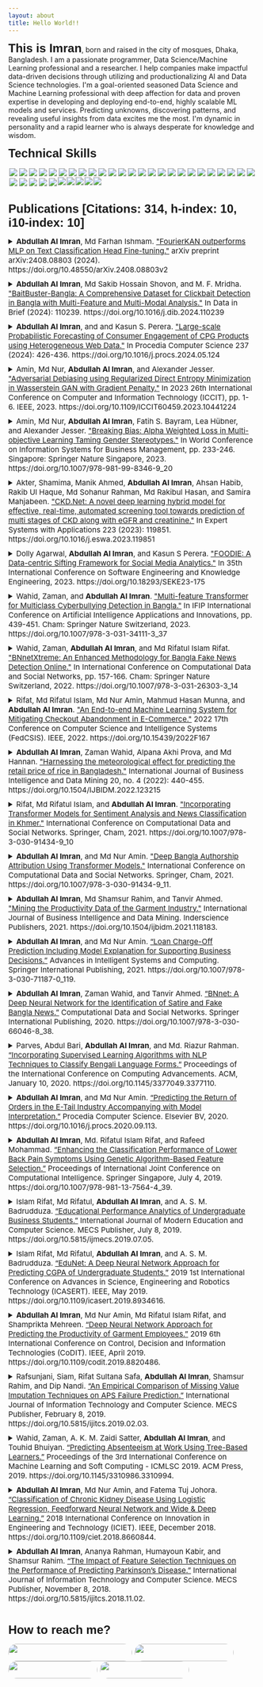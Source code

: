 ```yaml
---
layout: about
title: Hello World!! 
---
```


<span style="font-family:sans-serif;font-size: 1.5rem;font-weight: bolder;">This is Imran</span>, born and raised in the city of mosques, Dhaka, Bangladesh. I am a passionate programmer, Data Science/Machine Learning professional and a researcher. I help companies make impactful data-driven decisions through utilizing and productionalizing AI and Data Science technologies. I'm a goal-oriented seasoned Data Science and Machine Learning professional with deep affection for data and proven expertise in developing and deploying end-to-end, highly scalable ML models and services. Predicting unknowns, discovering patterns, and revealing useful insights from data excites me the most. I'm dynamic in personality and a rapid learner who is always desperate for knowledge and wisdom.

<span style="font-family:sans-serif;font-size: 1.5rem;font-weight: bolder;">Technical Skills</span>
<div class='skills' style="float:left;margin:0 0 30px 0;">
    <a target="_blank" href=""> <img align="left" style="margin: 2px;" src="https://img.shields.io/badge/Python-%2314354C.svg?style=for-the-badge&logo=python&logoColor=white"/> </a>
    <a target="_blank" href=""> <img align="left" style="margin: 2px;" src="https://img.shields.io/badge/r-%23276DC3.svg?style=for-the-badge&logo=r&logoColor=white"/> </a>
    <a target="_blank" href=""> <img align="left" style="margin: 2px;" src="https://img.shields.io/badge/OpenAI-412991?logo=openai&logoColor=fff&style=for-the-badge"/> </a>
    <a target="_blank" href=""> <img align="left" style="margin: 2px;" src="https://img.shields.io/badge/ChatBot-06F?logo=chatbot&logoColor=fff&style=for-the-badge"> </a>
    <a target="_blank" href=""> <img align="left" style="margin: 2px;" src="https://img.shields.io/badge/AWS-%23FF9900.svg?style=for-the-badge&logo=amazon-aws&logoColor=white"/> </a>
    <a target="_blank" href=""> <img align="left" style="margin: 2px;" src="https://img.shields.io/badge/GoogleCloud-%234285F4.svg?style=for-the-badge&logo=google-cloud&logoColor=white"/> </a>
    <a target="_blank" href=""> <img align="left" style="margin: 2px;" src="https://img.shields.io/badge/docker-%230db7ed.svg?style=for-the-badge&logo=docker&logoColor=white"/> </a>
    <a target="_blank" href=""> <img align="left" style="margin: 2px;" src="https://img.shields.io/badge/kubernetes-%23326ce5.svg?style=for-the-badge&logo=kubernetes&logoColor=white"/> </a>
    <a target="_blank" href=""> <img align="left" style="margin: 2px;" src="https://img.shields.io/badge/-ElasticSearch-005571?style=for-the-badge&logo=elasticsearch"/> </a>
    <a target="_blank" href=""> <img align="left" style="margin: 2px;" src="https://img.shields.io/badge/Postgres-%23316192.svg?style=for-the-badge&logo=postgresql&logoColor=white"/> </a>
    <a target="_blank" href=""> <img align="left" style="margin: 2px;" src="https://img.shields.io/badge/mysql-%2300f.svg?style=for-the-badge&logo=mysql&logoColor=white"/> </a>
    <a target="_blank" href=""> <img align="left" style="margin: 2px;" src="https://img.shields.io/badge/Scikit--learn-%23F7931E.svg?style=for-the-badge&logo=scikit-learn&logoColor=white"/> </a>
    <a target="_blank" href=""> <img align="left" style="margin: 2px;" src="https://img.shields.io/badge/Plotly-%233F4F75.svg?style=for-the-badge&logo=plotly&logoColor=white"/> </a>
    <a target="_blank" href=""> <img align="left" style="margin: 2px;" src="https://img.shields.io/badge/Pandas-%23150458.svg?style=for-the-badge&logo=pandas&logoColor=white"/> </a>
    <a target="_blank" href=""> <img align="left" style="margin: 2px;" src="https://img.shields.io/badge/Numpy-%23013243.svg?style=for-the-badge&logo=numpy&logoColor=white"/> </a>
    <a target="_blank" href=""> <img align="left" style="margin: 2px;" src="https://img.shields.io/badge/SciPy-%230C55A5.svg?style=for-the-badge&logo=scipy&logoColor=white"/> </a>
    <a target="_blank" href=""> <img align="left" style="margin: 2px;" src="https://img.shields.io/badge/PyTorch-%23EE4C2C.svg?style=for-the-badge&logo=PyTorch&logoColor=white"/> </a>
    <a target="_blank" href=""> <img align="left" style="margin: 2px;" src="https://img.shields.io/badge/TensorFlow-%23FF6F00.svg?style=for-the-badge&logo=TensorFlow&logoColor=white"/> </a>
    <a target="_blank" href=""> <img align="left" style="margin: 2px;" src="https://img.shields.io/badge/Keras-%23D00000.svg?style=for-the-badge&logo=Keras&logoColor=white"/> </a>
    <a target="_blank" href=""> <img align="left" style="margin: 2px;" src="https://img.shields.io/badge/flask-%23000.svg?style=for-the-badge&logo=flask&logoColor=white"/> </a>
    <a target="_blank" href=""> <img align="left" style="margin: 2px;" src="https://img.shields.io/badge/FastAPI-005571?style=for-the-badge&logo=fastapi"/> </a>
    <a target="_blank" href=""> <img align="left" style="margin: 2px;" src="https://img.shields.io/badge/jira-%230A0FFF.svg?style=for-the-badge&logo=jira&logoColor=white"/> </a>
    <a target="_blank" href=""> <img align="left" style="margin: 2px;" src="https://img.shields.io/badge/confluence-%23172BF4.svg?style=for-the-badge&logo=confluence&logoColor=white"/> </a>
    <a target="_blank" href=""> <img align="left" style="margin: 2px;" src="https://img.shields.io/badge/Selenium-43B02A?style=for-the-badge&logo=Selenium&logoColor=white"/> </a>
    <a target="_blank" href=""> <img align="left" style="margin: 2px;" src="https://img.shields.io/badge/Streamlit-FF4B4B?style=for-the-badge&logo=Streamlit&logoColor=white"/> </a>
    <a target="_blank" href=""> <img align="left" style="margin: 2px;" src="https://img.shields.io/badge/conda-342B029.svg?&style=for-the-badge&logo=anaconda&logoColor=white"/> </a>
    <a target="_blank" href=""> <img align="left" style="margin: 2px;" src="https://img.shields.io/badge/Tableau-E97627?style=for-the-badge&logo=Tableau&logoColor=white"/> </a>
    <a target="_blank" href=""> <img align="left" style="margin: 2px;" src="https://img.shields.io/badge/Kibana-005571?style=for-the-badge&logo=Kibana&logoColor=white"/> </a>
    <a target="_blank" href=""> <img align="left" style="margin: 2px;" src="https://img.shields.io/badge/Apache_Spark-FFFFFF?style=for-the-badge&logo=apachespark&logoColor=#E35A16"/> </a>
    <a target="_blank" href=""> <img align="left" style="margin: 2px;" src="https://img.shields.io/badge/Git-%23F05033.svg?style=for-the-badge&logo=git&logoColor=white"/> </a>
    <a target="_blank" href=""> <img align="left" style="margin-right: 2px;" src="https://img.shields.io/badge/github-%23121011.svg?style=for-the-badge&logo=github&logoColor=white"/> </a>
    <a target="_blank" href=""> <img align="left" style="margin-right: 2px;" src="https://img.shields.io/badge/bitbucket-%230047B3.svg?style=for-the-badge&logo=bitbucket&logoColor=white"/> </a>
    <a target="_blank" href=""> <img align="left" style="margin-right: 2px;" src="https://img.shields.io/badge/Linux-FCC624?style=for-the-badge&logo=linux&logoColor=black"/> </a>
    <a target="_blank" href=""> <img align="left" style="margin-right: 2px;" src="https://img.shields.io/badge/mac%20os-000000?style=for-the-badge&logo=macos&logoColor=F0F0F0"/> </a>
    <a target="_blank" href=""> <img align="left" style="margin-right: 2px;" src="https://img.shields.io/badge/Windows-0078D6?style=for-the-badge&logo=windows&logoColor=white"/> </a>
</div>

<span style="font-family:sans-serif;font-size: 1.5rem;font-weight: bolder;">Publications [Citations: 314, h-index: 10, i10-index: 10]</span>
<span style="float:right;margin:0 10px 0 0;">
    <a target="_blank" style="color:#01579B;" href="https://scholar.google.com/citations?hl=en&user=_oWyQ2UAAAAJ&view_op=list_works&sortby=pubdate"><i class="ai ai-google-scholar-square ai-2x"></i></a>
    <a target="_blank" style="color:#01579B;" href="https://dblp.org/pers/hd/i/Imran:Abdullah_Al"><i class="ai ai-dblp-square ai-2x"></i></a>
    <a target="_blank" style="color:#01579B;" href="https://www.researchgate.net/profile/Abdullah_Al_Imran4"><i class="ai ai-researchgate-square ai-2x"></i></a>
    <a target="_blank" style="color:#01579B;" href="https://orcid.org/0000-0002-3781-8178"><i class="ai ai-orcid-square ai-2x"></i></a>
</span>

<div class='publications' style="float:left;margin:0 0 30px 0;padding: 0 10px 0 0;">

<details>
<summary style="font-size:15px;margin:0 0 10px 0;"><b>Abdullah Al Imran</b>, Md Farhan Ishmam. <a target="_blank" href="https://doi.org/10.1016/j.dib.2024.110239">"FourierKAN outperforms MLP on Text Classification Head Fine-tuning."</a> arXiv preprint arXiv:2408.08803 (2024). https://doi.org/10.48550/arXiv.2408.08803v2</summary>

<p style="color:#5F6A6A;font-size:14px;text-align:justify;padding:0 0 0 10px;margin:5px;">
<b>Abstract:</b> In resource constraint settings, adaptation to downstream classification tasks involves fine-tuning the final layer of a classifier (i.e. classification head) while keeping rest of the model weights frozen. Multi-Layer Perceptron (MLP) heads fine-tuned with pre-trained transformer backbones have long been the de facto standard for text classification head fine-tuning. However, the fixed non-linearity of MLPs often struggles to fully capture the nuances of contextual embeddings produced by pre-trained models, while also being computationally expensive. In our work, we investigate the efficacy of KAN and its variant, Fourier KAN (FR-KAN), as alternative text classification heads. Our experiments reveal that FR-KAN significantly outperforms MLPs with an average improvement of 10% in accuracy and 11% in F1-score across seven pre-trained transformer models and four text classification tasks. Beyond performance gains, FR-KAN is more computationally efficient and trains faster with fewer parameters. These results underscore the potential of FR-KAN to serve as a lightweight classification head, with broader implications for advancing other Natural Language Processing (NLP) tasks.
</p>
</details>

<details>
<summary style="font-size:15px;margin:0 0 10px 0;"><b>Abdullah Al Imran</b>, Md Sakib Hossain Shovon, and M. F. Mridha. <a target="_blank" href="https://doi.org/10.1016/j.dib.2024.110239">"BaitBuster-Bangla: A Comprehensive Dataset for Clickbait Detection in Bangla with Multi-Feature and Multi-Modal Analysis."</a> In Data in Brief (2024): 110239. https://doi.org/10.1016/j.dib.2024.110239</summary>

<p style="color:#5F6A6A;font-size:14px;text-align:justify;padding:0 0 0 10px;margin:5px;">
<b>Abstract:</b> This study presents a large multi-modal Bangla YouTube clickbait dataset consisting of 253,070 data points collected through an automated process using the YouTube API and Python web automation frameworks. The dataset contains 18 diverse features categorized into metadata, primary content, engagement statistics, and labels for individual videos from 58 Bangla YouTube channels. A rigorous preprocessing step has been applied to denoise, deduplicate, and remove bias from the features, ensuring unbiased and reliable analysis. As the largest and most robust clickbait corpus in Bangla to date, this dataset provides significant value for natural language processing and data science researchers seeking to advance modeling of clickbait phenomena in low-resource languages. Its multi-modal nature allows for comprehensive analyses of clickbait across content, user interactions, and linguistic dimensions to develop more sophisticated detection methods with cross-linguistic applications.
</p>
</details>

<details>
<summary style="font-size:15px;margin:0 0 10px 0;"><b>Abdullah Al Imran</b>, and and Kasun S. Perera. <a target="_blank" href="https://doi.org/10.1016/j.procs.2024.05.124">"Large-scale Probabilistic Forecasting of Consumer Engagement of CPG Products using Heterogeneous Web Data."</a> In Procedia Computer Science 237 (2024): 426-436. https://doi.org/10.1016/j.procs.2024.05.124</summary>

<p style="color:#5F6A6A;font-size:14px;text-align:justify;padding:0 0 0 10px;margin:5px;">
<b>Abstract:</b> Consumer Packaged Goods (CPG) play a pivotal role in customer-centric industries. Understanding the distinctive features of such products and how customers engage with them is essential for CPG manufacturers to create customer-winning products. In this study, we explore an innovative data-centric approach to forecast customer engagement for CPG products by monitoring their digital evolution, particularly in the Snacks category in the USA. Traditional methods for consumer analysis such as surveys, focus groups are time consuming, costly and ineffective with limited scope. They also lack a forecasting component, making it difficult for CPG companies to make forward-looking decisions. However, with the emergence of big data, we can leverage user generated public data from social media, web search, e-commerce platforms to estimate consumer engagement and make long-term forecasts. To achieve this, we propose a systematic approach to accumulate and prepare large datasets from heterogeneous web sources for CPG products. We then use state-of-the-art deep learning based time series forecasting models to efficiently train and predict consumer engagement for the next 12 months, benchmarking their computational efficiency and forecasting performance. Our findings indicate that the DeepAR model outperforms all other models, with the lowest NRMSE (=0.378), RMSE (=14.848) MSE (=220.457), MASE (=0.871), and sMAPE (=0.306) values. Furthermore, we demonstrate methods for computing single forecasting points and prediction intervals using the forecasted sample distribution from the probabilistic models. The proposed approach will provide CPG businesses with valuable insights to make informed decisions about product development, marketing strategies, and supply chain management.
</p>
</details>

<details>
<summary style="font-size:15px;margin:0 0 10px 0;">Amin, Md Nur, <b>Abdullah Al Imran</b>, and Alexander Jesser. <a target="_blank" href="https://doi.org/10.1109/ICCIT60459.2023.10441224">"Adversarial Debiasing using Regularized Direct Entropy Minimization in Wasserstein GAN with Gradient Penalty."</a> In 2023 26th International Conference on Computer and Information Technology (ICCIT), pp. 1-6. IEEE, 2023. https://doi.org/10.1109/ICCIT60459.2023.10441224</summary>

<p style="color:#5F6A6A;font-size:14px;text-align:justify;padding:0 0 0 10px;margin:5px;">
<b>Abstract:</b> The promise of machine learning algorithms are overshadowed by the ethical challenges they present, especially when biases in data lead to discriminatory outcomes based on gender or other sensitive attributes. This paper introduces an innovative methodology to address gender bias in machine learning models, particularly when processing textual data. By harnessing the power of adversarial training with the Wasserstein GAN enhanced by gradient penalty (WGAN-GP), our approach strives to minimize gender-specific information in the model’s latent representations. Central to our methodology is the integration of a Direct Entropy Minimization (DEM) regularizer, which further ensures that these representations are devoid of gender biases. The dual objective, achieved through our primary classifier and its adversarial counterpart, not only maintains high classification accuracy but also substantially eliminates gender bias.
</p>
</details>


<details>
<summary style="font-size:15px;margin:0 0 10px 0;">Amin, Md Nur, <b>Abdullah Al Imran</b>, Fatih S. Bayram, Lea Hübner, and Alexander Jesser. <a target="_blank" href="https://doi.org/10.1007/978-981-99-8346-9_20">"Breaking Bias: Alpha Weighted Loss in Multi-objective Learning Taming Gender Stereotypes."</a> In World Conference on Information Systems for Business Management, pp. 233-246. Singapore: Springer Nature Singapore, 2023. https://doi.org/10.1007/978-981-99-8346-9_20</summary>

<p style="color:#5F6A6A;font-size:14px;text-align:justify;padding:0 0 0 10px;margin:5px;">
<b>Abstract:</b> Navigating the uncertainties of job classification and gender bias, this paper presents multi-objective learning approach using BERT-based model that concurrently handles maximizing accuracy and mitigating gender bias. Main contribution of this study is making use of a loss function with a trade-off parameter, acknowledging no definitive ‘optimal’ solution is presumed. Eliminate unwanted bias or refrain systems from reinforcing bias seeking to unjust impact on people to sensitive characteristics is a critical consideration. This research underscores the pivotal role of decision-making under uncertainty in AI, setting a precedent for more conscious, bias-aware AI system design.
</p>
</details>


<details>
<summary style="font-size:15px;margin:0 0 10px 0;">Akter, Shamima, Manik Ahmed, <b>Abdullah Al Imran</b>, Ahsan Habib, Rakib Ul Haque, Md Sohanur Rahman, Md Rakibul Hasan, and Samira Mahjabeen. <a target="_blank" href="https://doi.org/10.1016/j.eswa.2023.119851">"CKD.Net: A novel deep learning hybrid model for effective, real-time, automated screening tool towards prediction of multi stages of CKD along with eGFR and creatinine."</a> In Expert Systems with Applications 223 (2023): 119851. https://doi.org/10.1016/j.eswa.2023.119851</summary>

<p style="color:#5F6A6A;font-size:14px;text-align:justify;padding:0 0 0 10px;margin:5px;">
<b>Abstract:</b> Clinical tests have long been considered appropriate in diagnosing chronic kidney disease (CKD) because of their noninvasiveness, simplicity, and cost. Timely detection and management of CKD are the most effective methods to address the expanding global burden induced by CKD. We adopted an S-MTL (Supervised Multi-task Learning) approach and combined SimpleRNN (Simple Recurrent Neural Network) and MLP (Multi-Layer Perception) to develop a hybrid model-CKD.Net to predict five CKD stages. This hybrid neural network architecture was trained on massive clinical datasets with heterogeneous 27 features to predict kidney function. We employed various data augmentation strategies to balance the five CKD stage datasets and meticulously utilized the hyperparameter to minimize the loss and validation loss to reduce overfitting and hence increase model generalization. Performance comparisons of CKD.Net were evaluated using Accuracy, Precision, Recall, and F1-score while comparing the performance with that of generic SimpleRNN and MLP models. CKD.Net demonstrated superior classification accuracy ranging from 99.2 to 99.8 percent in predicting the five classes. Furthermore, CKD.Net was utilized to predict eGFR (estimated glomerular filtration rate) and creatinine by evaluating the confidence level using Pearson correlation values. Subsequently, key risk factors of CKD were identified, and their clinical significance was discussed. CKD.Net web application was developed to automate the prediction of CKD disease. To the best of our knowledge, the CKD.Net model is the first essential step toward predicting multi-stages of kidney disease as an effective, real-time, automated screening tool. CKD.Net allows noninvasive measurement of kidney function, which is a crucial objective of artificial intelligence powered by functional automation in clinical practice.
</p>
</details>

<details>
<summary style="font-size:15px;margin:0 0 10px 0;">Dolly Agarwal, <b>Abdullah Al Imran</b>, and Kasun S Perera. <a target="_blank" href="https://doi.org/10.18293/SEKE23-175">"FOODIE: A Data-centric Sifting Framework for Social Media Analytics."</a> In 35th International Conference on Software Engineering and Knowledge Engineering, 2023. https://doi.org/10.18293/SEKE23-175</summary>

<p style="color:#5F6A6A;font-size:14px;text-align:justify;padding:0 0 0 10px;margin:5px;">
<b>Abstract:</b> There has been a great deal of research conducted in the past on utilizing social media analytics to derive consumer insights and understand their behaviors. However, when such studies are applied to real-world data in an industrial use-case, the results are often found to be incorrect and erroneous. This is a major barrier for companies that provide social media analytics-based solutions to customer-centric industries such as Food and Beverage (FnB). One of the key causes of this barrier is the failure to appropriately process and curate raw social data prior to analytics. In this study, we discuss the challenges we encountered when dealing with social data throughout our industrial experience and propose a standard solution - FOODIE. This is a framework specifically designed for the FnB industry to process social conversation data accurately and in a standard manner prior to perform various downstream tasks on it. The three stages of this paradigm are preparation, sifting, and evaluation. Through this framework, we have reduced the data to error ratio from 8.76% to 0.01% which is quite significant given the volume of the data. While this framework is designed for the FnB space, it can be customized to suit the needs of various other industries.
</p>
</details>


<details>
<summary style="font-size:15px;margin:0 0 10px 0;">Wahid, Zaman, and <b>Abdullah Al Imran</b>. <a target="_blank" href="https://doi.org/10.1007/978-3-031-34111-3_37">"Multi-feature Transformer for Multiclass Cyberbullying Detection in Bangla."</a> In IFIP International Conference on Artificial Intelligence Applications and Innovations, pp. 439-451. Cham: Springer Nature Switzerland, 2023. https://doi.org/10.1007/978-3-031-34111-3_37</summary>

<p style="color:#5F6A6A;font-size:14px;text-align:justify;padding:0 0 0 10px;margin:5px;">
<b>Abstract:</b> Cyberbullying detection is a global issue that must be addressed to improve the cyberspace for millions of online users, services, and organizations. Online harassment of the general public and celebrities is now commonplace on social media, particularly in Bangladesh. In this paper, we present a novel multi-feature transformer followed by a deep neural network for multiple-dimensional cyberbullying detection. Using online Bangla textual data, we introduce the user’s social profile, the lexical features, the contextual embedding, and the semantic similarities among word associations in Bangla in order to develop an effective and robust cyberbullying detection system. Our proposed method can detect cyberbullying in Bangla with a 98% detection accuracy for threats and a 90% detection accuracy for sarcastic comments. The aggregate accuracy of all six multiclass labels is 86.3%. In addition, the experimental results find that the proposed technique outperforms the state-of-the-art methods for detecting cyberbully in Bangla.
</p>
</details>

<details>
<summary style="font-size:15px;margin:0 0 10px 0;">Wahid, Zaman, <b>Abdullah Al Imran</b>, and Md Rifatul Islam Rifat. <a target="_blank" href="https://doi.org/10.1007/978-3-031-26303-3_14">"BNnetXtreme: An Enhanced Methodology for Bangla Fake News Detection Online."</a> In International Conference on Computational Data and Social Networks, pp. 157-166. Cham: Springer Nature Switzerland, 2022. https://doi.org/10.1007/978-3-031-26303-3_14</summary>

<p style="color:#5F6A6A;font-size:14px;text-align:justify;padding:0 0 0 10px;margin:5px;">
<b>Abstract:</b> In the last couple of years, the government, and the public have shown a lot of interest in fake news on Bangladesh’s fast-growing online news sites, as there have been significant events in various cities due to unjustifiable rumors. But the overall progress in study and innovation in the detection of Bangla fake and misleading news is still not adequate in light of the prospects for policymakers in Bangladesh. In this study, an enhanced methodology named BNnetXtreme is proposed for Bangla fake news detection. Applying both embedding based (i.e. word2vec, Glove, fastText) and transformer-based (i.e. BERT) models, we demonstrate that the proposed BNnetXtreme achieves promising performance in detection of Bangla fake news online. After a further comparative analysis, it is also discovered that BNnetXtreme performed superior to BNnet-one of the state-of-the-art architectures for Bangla fake news detection introduced previously. The BNnetXtreme especially BERT Bangla base model performed with an accuracy score of 91% and an AUC score of 98%. Our proposed BNnetXtreme has been successful in improving the performance by an increase of 1.1% in accuracy score, 5.6% in precision, 1.1% in F1 score, and about 9% in AUC score.
</p>
</details>

<details>
<summary style="font-size:15px;margin:0 0 10px 0;">Rifat, Md Rifatul Islam, Md Nur Amin, Mahmud Hasan Munna, and <b>Abdullah Al Imran</b>. <a target="_blank" href="https://doi.org/10.15439/2022F167">"An End-to-end Machine Learning System for Mitigating Checkout Abandonment in E-Commerce."</a> 2022 17th Conference on Computer Science and Intelligence Systems (FedCSIS). IEEE, 2022. https://doi.org/10.15439/2022F167</summary>

<p style="color:#5F6A6A;font-size:14px;text-align:justify;padding:0 0 0 10px;margin:5px;">
<b>Abstract:</b> Electronic Commerce (E-Commerce) has become one of the most significant consumer-facing tech industries in recent years. This industry has considerably enhanced people’s lives by allowing them to shop online from the comfort of their own homes. Despite the fact that many people are accustomed to online shopping, e-commerce merchants are facing a significant problem, a high percentage of checkout abandonment. In this study, we have proposed an end-to-end Machine Learning (ML) system that will assist the merchant to minimize the rate of checkout abandonment with proper decision making and strategy. As a part of the system, we developed a robust ML model that predicts if someone will checkout the products added to the cart based on the customer’s activity. Our system also provides the merchants with the opportunity to explore the underlying reasons for each single prediction output. This will indisputably help the online merchants in business growth and effective stock management.
</p>
</details>

<div class='publications' style="float:left;margin:0 0 30px 0;padding: 0 10px 0 0;">
<details>
<summary style="font-size:15px;margin:0 0 10px 0;"><b>Abdullah Al Imran</b>, Zaman Wahid, Alpana Akhi Prova, and Md Hannan. <a target="_blank" href="https://doi.org/10.1504/IJBIDM.2022.123215">"Harnessing the meteorological effect for predicting the retail price of rice in Bangladesh."</a> International Journal of Business Intelligence and Data Mining 20, no. 4 (2022): 440-455. https://doi.org/10.1504/IJBIDM.2022.123215</summary>

<p style="color:#5F6A6A;font-size:14px;text-align:justify;padding:0 0 0 10px;margin:5px;">
<b>Abstract:</b> Bangladesh has seen an absurd, steeper prize-hike for the last couple of years in one of the most consumed foods taken by millions of people every single day: rice. The impact of this phenomenon, however, is indispensably critical, especially to the one striving for daily meals. Thus, understanding the latent facts is vital to policymakers for better strategic measures and decision-making. In this paper, we have applied five different machine learning algorithms to predict the retail price of rice, find out the top-most factors responsible for the price hike, and determine the best model that produces higher prediction results. Leveraging six evaluation metrics, we found that random forest produces the best result with an explain variance score of 0.87 and an R2 score of 0.86 whereas gradient boosting produces the least, meanwhile discovering that average wind speed is the topmost reason for rice price hike in retail markets.
</p>
</details>

<details>
<summary style="font-size:15px;margin:0 0 10px 0;">Rifat, Md Rifatul Islam, and <b>Abdullah Al Imran</b>. <a target="_blank" href="https://doi.org/10.1007/978-3-030-91434-9_10">"Incorporating Transformer Models for Sentiment Analysis and News Classification in Khmer."</a> International Conference on Computational Data and Social Networks. Springer, Cham, 2021. https://doi.org/10.1007/978-3-030-91434-9_10</summary>

<p style="color:#5F6A6A;font-size:14px;text-align:justify;padding:0 0 0 10px;margin:5px;">
<b>Abstract:</b> In recent years, natural language modeling has achieved a major breakthrough with its sophisticated theoretical and technical advancements. Leveraging the power of deep learning, transformer models have created a disrupting impact in the domain of natural language processing. However, the benefits of such advancements are still inscribed between few highly resourced languages such as English, German, and French. Low-resourced language such as Khmer is still deprived of utilizing these advancements due to lack of technical support for this language. In this study, our objective is to apply the state-of-the-art language models within two empirical use cases such as Sentiment Analysis and News Classification in the Khmer language. To perform the classification tasks, we have employed FastText and BERT for extracting word embeddings and carried out three different type of experiments such as FastText, BERT feature-based, and BERT fine-tuning-based. A large text corpus including over 100,000 news articles has been used for pre-training the transformer model, BERT. The outcome of our experiment shows that in both of the use cases, a pre-trained and fine-tuned BERT model produces the outperforming results.
</p>
</details>

<details>
<summary style="font-size:15px;margin:0 0 10px 0;"><b>Abdullah Al Imran</b>, and Md Nur Amin. <a target="_blank" href="https://doi.org/10.1007/978-3-030-91434-9_11">"Deep Bangla Authorship Attribution Using Transformer Models."</a> International Conference on Computational Data and Social Networks. Springer, Cham, 2021. https://doi.org/10.1007/978-3-030-91434-9_11.</summary>

<p style="color:#5F6A6A;font-size:14px;text-align:justify;padding:0 0 0 10px;margin:5px;">
<b>Abstract:</b> Authorship attribution is one of the renowned problems in the domain of Natural Language Processing (NLP). Leveraging the state-of-the-art (SOTA) techniques of NLP such as transformer models, this problem domain has achieved a considerable advancement. However, this progress is unfortunately only bound to the well-resourced languages like English, French, and German. Under-resourced language like Bangla is yet to leverage such SOTA techniques to make a breakthrough in this domain. In this study, we address this research gap and aim to contribute to the Bangla authorship attribution problem by building highly accurate models using several SOTA variants of transformer models like mBERT, bnBERT, bnElectra, and bnRoBERTa. Using the pre-trained weights of these models we have performed fine-tuning and tackled the task of authorship attribution of 16 prominent Bangla writers. Outcomes show that our bnBERT model can classify the authors with superior accuracy of 98% and also outperform all the existing models available in the literature.
</p>
</details>

<details>
<summary style="font-size:15px;margin:0 0 10px 0;"><b>Abdullah Al Imran</b>, Md Shamsur Rahim, and Tanvir Ahmed. <a target="_blank" href="https://doi.org/10.1504/ijbidm.2021.118183">"Mining the Productivity Data of the Garment Industry."</a> International Journal of Business Intelligence and Data Mining. Inderscience Publishers, 2021. https://doi.org/10.1504/ijbidm.2021.118183.</summary>

<p style="color:#5F6A6A;font-size:14px;text-align:justify;padding:0 0 0 10px;margin:5px;">
<b>Abstract:</b> The garment industry is one of the key examples of the industrial globalisation of this modern era. It is a highly labour-intensive industry with lots of manual processes. Satisfying the huge global demand for garment products is mostly dependent on the production and delivery performance of the employees in the garment manufacturing companies. So, it is highly desirable among the decision makers in the garments industry to track, analyse and predict the productivity performance of the working teams in their factories. This study explores the application of state-of-the-art data mining techniques for analysing industrial data, revealing meaningful insights and predicting the productivity performance of the working teams in a garment company. As part of our exploration, we have applied eight different data mining techniques with six evaluation metrics. Our experimental results show that the tree ensemble model and gradient boosted tree model are the best performing models in the application scenario.
</p>
</details>

<details>
<summary style="font-size:15px;margin:0 0 10px 0;"><b>Abdullah Al Imran</b>, and Md Nur Amin. <a target="_blank" href="https://doi.org/10.1007/978-3-030-71187-0_119">“Loan Charge-Off Prediction Including Model Explanation for Supporting Business Decisions.”</a> Advances in Intelligent Systems and Computing. Springer International Publishing, 2021. https://doi.org/10.1007/978-3-030-71187-0_119.</summary>

<p style="color:#5F6A6A;font-size:14px;text-align:justify;padding:0 0 0 10px;margin:5px;">
<b>Abstract:</b> The rapid growth of taking loans and digitizing the financial sector is increasing the rate of loan charge-offs as well as the volume of data that represents customer behavior. Nowadays, Machine Learning (ML) technology is helping financial institutions utilize this huge amount of data and build some black-box prediction models for predicting loan charge-offs with decent accuracy. Yet, the amount of risk involved in such financial decisions is very high and should not be taken only based on an opaque decision of a black-box model. In this study, we propose a system for building accurate models using interpretable state-of-the-art (SOTA) ML algorithms as well as utilizing the Explainable AI (XAI) techniques to explain individual instances for supporting business decisions.
</p>
</details>

<details>
<summary style="font-size:15px;margin:0 0 10px 0;"><b>Abdullah Al Imran</b>, Zaman Wahid, and Tanvir Ahmed. <a target="_blank" href="https://doi.org/10.1007/978-3-030-66046-8_38">“BNnet: A Deep Neural Network for the Identification of Satire and Fake Bangla News.”</a> Computational Data and Social Networks. Springer International Publishing, 2020. https://doi.org/10.1007/978-3-030-66046-8_38.</summary>

<p style="color:#5F6A6A;font-size:14px;text-align:justify;padding:0 0 0 10px;margin:5px;">
<b>Abstract:</b> Misleading and fake news in rapidly increasing online news portals in Bangladesh has become a major concern to both the government and public lately, as a substantial amount of incidents have taken place in different cities due to unwarranted rumors over the last couple of years. However, the overall progress of research and innovation in detecting fake and satire Bangla news is yet unsatisfactory considering the prospects it would bring to the decision-makers of Bangladesh. In this study, we have amalgamated both fake and real Bangla news from quite a pool of online news portals and applied a total of seven prominent machine learning algorithms to identify real and fake Bangla news, proposing a Deep Neural Network (DNN) architecture. Using a total of five evaluation metrics: Accuracy, Precision, Recall, F1 score, and AUC, we have discovered that DNN model yields the best result with an accuracy and AUC score of 0.90 respectively while Decision Tree performs the worst.
</p>
</details>

<details>
<summary style="font-size:15px;margin:0 0 10px 0;">Parves, Abdul Bari, <b>Abdullah Al Imran</b>, and Md. Riazur Rahman. <a target="_blank" href="https://doi.org/10.1145/3377049.3377110">“Incorporating Supervised Learning Algorithms with NLP Techniques to Classify Bengali Language Forms.”</a> Proceedings of the International Conference on Computing Advancements. ACM, January 10, 2020. https://doi.org/10.1145/3377049.3377110.</summary>

<p style="color:#5F6A6A;font-size:14px;text-align:justify;padding:0 0 0 10px;margin:5px;">
<b>Abstract:</b> Every language has its own root, form, and grammar, and so does Bengali. Bengali language has two core forms: "Sadhu-bhasha" and "Cholito-bhasha" which have been widely used from regular communication to literary publications. At present, Sadhu-bhasha can be only found in old books and literary publications, whereas Cholito-bhasha is mostly used everywhere. However, so many Bengali linguists are still researching on these two forms to preserve its root, understand and develop Bengali, and also extract knowledge from the historical publications which were mainly written in Sadhu-bhasha. Unfortunately, till now they do not have any digital tool that can assist their research by automatically identifying these core forms of Bengali from the large archive of Bengali literature. This study aims to build such an automatic intelligent system that can accurately identify these two language forms by harnessing the power of Natural Language Processing (NLP). In this study, we have applied advanced NLP techniques and six Supervised learning algorithms to classify "Sadhu-bhasha" and "Cholito-bhasha" from text corpora. Results of this study show that all the six models yielded very promising results, however, the Multinomial Naive Bayes outperformed all the models with 99.5% accuracy, 99.0% precision, 100% recall, 0.995 AUC score and, 0.995 F1 score. Additionally, this study also performs qualitative analysis using t-SNE algorithm to visualize the difference between Sadhu-bhasha and Cholito-bhasha.
</p>
</details>

<details>
<summary style="font-size:15px;margin:0 0 10px 0;"><b>Abdullah Al Imran</b>, and Md Nur Amin. <a target="_blank" href="https://doi.org/10.1016/j.procs.2020.09.113">“Predicting the Return of Orders in the E-Tail Industry Accompanying with Model Interpretation.”</a> Procedia Computer Science. Elsevier BV, 2020. https://doi.org/10.1016/j.procs.2020.09.113.</summary>

<p style="color:#5F6A6A;font-size:14px;text-align:justify;padding:0 0 0 10px;margin:5px;">
<b>Abstract:</b> Electronic Retailing (E-tailing) is one of the most impactful technology trends of recent times. This industry has dramatically enhanced the quality of human lives allowing people to shop online while having the comfort of their homes. In developing countries like Bangladesh, this industry is still rising and creating a significant economic impact. However, there exist a lot of challenges such as the return of orders that affects the growth of an E-tailer and causes revenue losses. This study addresses this most common business challenge in the E-tail industry and performs predictive modeling using 4 different state-of-the-art data mining techniques to help the industry smoothen its curve of growth. Along with predictive modeling, this study also aims to find out the most important features that influence the return of orders.
</p>
</details>

<details>
<summary style="font-size:15px;margin:0 0 10px 0;"><b>Abdullah Al Imran</b>, Md. Rifatul Islam Rifat, and Rafeed Mohammad. <a target="_blank" href="https://doi.org/10.1007/978-981-13-7564-4_39">“Enhancing the Classification Performance of Lower Back Pain Symptoms Using Genetic Algorithm-Based Feature Selection.”</a> Proceedings of International Joint Conference on Computational Intelligence. Springer Singapore, July 4, 2019. https://doi.org/10.1007/978-981-13-7564-4_39.</summary>

<p style="color:#5F6A6A;font-size:14px;text-align:justify;padding:0 0 0 10px;margin:5px;">
<b>Abstract:</b> Lower Back Pain (LBP) is one of the leading causes of disability around the world that affects several important parts of the human body such as the muscles, nerves, and bones of the back. The early diagnosis and proper treatment can only prevent acute LBP from infecting into chronic LBP. The aim of this study is to enhance the classification performance of LBP by identifying the most relevant feature subset from a broader feature space of an LBP dataset. To serve the aim, we have proposed a Genetic Algorithm (GA)-based feature selection approach that has been proved to significantly improve the classification performance of LBP. For the purpose of classification, we have used seven different classification algorithms, namely Logistic Regression, Ridge Regression, Gaussian Naive Bayes, Random Forest, Decision Tree, k-Nearest Neighbors (KNN), and Support Vector Machine (SVM). After applying our proposed GA-based feature selection approach along with the base classifiers, we have obtained a significant average increment in accuracy, precision, recall, f1-score, and AUC score by 3.1%, 0.64%, 4.37%, 2.64%, and 3.83% respectively. The k-Nearest Neighbors outperforms the other models with the highest accuracy (=85.2%), precision (=89.9%), and f1 score (=88.9%).
</p>
</details>

<details>
<summary style="font-size:15px;margin:0 0 10px 0;">Islam Rifat, Md Rifatul, <b>Abdullah Al Imran</b>, and A. S. M. Badrudduza. <a target="_blank" href="https://doi.org/10.5815/ijmecs.2019.07.05">“Educational Performance Analytics of Undergraduate Business Students.”</a> International Journal of Modern Education and Computer Science. MECS Publisher, July 8, 2019. https://doi.org/10.5815/ijmecs.2019.07.05.</summary>

<p style="color:#5F6A6A;font-size:14px;text-align:justify;padding:0 0 0 10px;margin:5px;">
<b>Abstract:</b> Educational data mining (EDM) is an emerging interdisciplinary research area concerned with analyzing and studying data from academic databases to better understand the students and the educational settings. In most of the Asian countries, it is a challenging task to perform EDM due to the diverse characteristics of the educational data. In this study, we have performed students’ educational performance prediction, pattern analysis and proposed a generalized framework to perform rigorous educational analytics. To validate our proposed framework, we have also conducted extensive experiments on a real-world dataset that has been prepared by the transcript data of the students from the Marketing department of a renowned university in Bangladesh. We have applied six state-of-the-art classification algorithms on our dataset for the prediction task where the Random Forest model outperforms the other models with accuracy 94.1%. For pattern analysis, a tree diagram has been generated from the Decision Tree model.
</p>
</details>

<details>
<summary style="font-size:15px;margin:0 0 10px 0;">Islam Rifat, Md Rifatul, <b>Abdullah Al Imran</b>, and A. S. M. Badrudduza. <a target="_blank" href="https://doi.org/10.1109/icasert.2019.8934616">“EduNet: A Deep Neural Network Approach for Predicting CGPA of Undergraduate Students.”</a> 2019 1st International Conference on Advances in Science, Engineering and Robotics Technology (ICASERT). IEEE, May 2019. https://doi.org/10.1109/icasert.2019.8934616.</summary>

<p style="color:#5F6A6A;font-size:14px;text-align:justify;padding:0 0 0 10px;margin:5px;">
<b>Abstract:</b> Educational Data Mining (EDM) is an emerging research field concerned with the application of data mining, machine learning, and statistics in the discipline of education. Many researchers have already focused on EDM and exploring the educational data using several traditional data mining techniques to improve the educational performance of the students by extracting the concealed patterns and predicting the final outcome. In this study, we aim to propose a Deep Neural Network (DNN) based model to predict the final CGPA of the undergraduate business students with a minimal error than the traditional approaches. We have considered the performance of a decision tree model as the baseline performance. Experiments in this study have shown that our proposed DNN model can predict the CGPA with a significantly minimal error rate. To measure the performance of our model we have considered the three evaluation metrics namely Mean Squared Error (=0.008), Mean Absolute Error (=0.067), and Mean Absolute Percentage Error (=2.074). Our proposed model has successfully shown a promising prediction performance by reducing the MSE, MAE, and MAPE by 0.0146, 0.0431, and 6.043 respectively, compared to the baseline model.
</p>
</details>

<details>
<summary style="font-size:15px;margin:0 0 10px 0;"><b>Abdullah Al Imran</b>, Md Nur Amin, Md Rifatul Islam Rifat, and Shamprikta Mehreen. <a target="_blank" href="https://doi.org/10.1109/codit.2019.8820486">“Deep Neural Network Approach for Predicting the Productivity of Garment Employees.”</a> 2019 6th International Conference on Control, Decision and Information Technologies (CoDIT). IEEE, April 2019. https://doi.org/10.1109/codit.2019.8820486.</summary>

<p style="color:#5F6A6A;font-size:14px;text-align:justify;padding:0 0 0 10px;margin:5px;">
<b>Abstract:</b> The garment industry is one of the most dominating industries in this era of industrial globalization. It is a highly labor-intensive industry that requires a large number of human resources to produce its goods and fill up the global demand for garment products. Because of the dependency on human labor, the production of a garment company comprehensively relies on the productivity of the employees who are working in different departments of the company. A common problem in this industry is that the actual productivity of the garment employees sometimes does not meet the targeted productivity that was set for them by the authorities to meet the production goals in due time. When the productivity gap occurs, the company faces a huge loss in production. This study aims to solve this problem by predicting the actual productivity of the employees. To achieve this aim, a Deep Neural Network (DNN) model has been proposed to predict the actual productivity of the employees. The experimental results of this study have shown that the proposed model yields a promising prediction performance with a minimal Mean Absolute Error (=0.086) which is less than the baseline performance error (=0.15). Such prediction performance can indisputably help the manufacturers to set an accurate target, minimize the production loss and maximize the profit.
</p>
</details>

<details>
<summary style="font-size:15px;margin:0 0 10px 0;">Rafsunjani, Siam, Rifat Sultana Safa, <b>Abdullah Al Imran</b>, Shamsur Rahim, and Dip Nandi. <a target="_blank" href="https://doi.org/10.5815/ijitcs.2019.02.03">“An Empirical Comparison of Missing Value Imputation Techniques on APS Failure Prediction.”</a> International Journal of Information Technology and Computer Science. MECS Publisher, February 8, 2019. https://doi.org/10.5815/ijitcs.2019.02.03.</summary>

<p style="color:#5F6A6A;font-size:14px;text-align:justify;padding:0 0 0 10px;margin:5px;">
<b>Abstract:</b> The Air Pressure System (APS) is a type of function used in heavy vehicles to assist braking and gear changing. The APS failure dataset consists of the daily operational sensor data from failed Scania trucks. The dataset is crucial to the manufacturer as it allows to isolate components which caused the failure. However, missing values and imbalanced class problems are the two most challenging limitations of this dataset to predict the cause of the failure. The prediction results can be affected by the way of handling these missing values and imbalanced class problem. In this paper, we have examined and presented the impact of five different missing value imputation techniques namely: Expectation Maximization, Mean Imputation, Soft Impute, MICE, and Iterative SVD in producing significantly better results. We have also performed an empirical comparison of their performance by applying five different classifiers namely: Naive Bayes, KNN, SVM, Random Forest, and Gradient Boosted Tree on this highly imbalanced dataset. The primary aim of this study is to observe the impact of the mentioned missing value imputation techniques in the enhancement of the prediction results, performing an empirical comparison to figure out the best classification model and imputation technique. We found that the MICE imputation and the random under-sampling techniques are the highest influential techniques for improving the prediction performance and false negative rate.
</p>
</details>

<details>
<summary style="font-size:15px;margin:0 0 10px 0;">Wahid, Zaman, A. K. M. Zaidi Satter, <b>Abdullah Al Imran</b>, and Touhid Bhuiyan. <a target="_blank" href="https://doi.org/10.1145/3310986.3310994">“Predicting Absenteeism at Work Using Tree-Based Learners.”</a> Proceedings of the 3rd International Conference on Machine Learning and Soft Computing - ICMLSC 2019. ACM Press, 2019. https://doi.org/10.1145/3310986.3310994.</summary>

<p style="color:#5F6A6A;font-size:14px;text-align:justify;padding:0 0 0 10px;margin:5px;">
<b>Abstract:</b> Absenteeism at workplace acts as a crucial role in demonstrating the productive and profitable capacity of a company. Thus the knowledge of absenteeism of employees' becomes the foundation for an organization in its multiple dimensions. Because the proper determination of employees' profile allows the identification of excesses of occurrences of certain morbidities. The early absenteeism research primarily focused on predicting the characteristics and the categories of diseases of employees that make them perform higher absenteeism at workplace. However, predicting the absenteeism time of employees using different machine learning classifiers is able to give the researches a new dimension in line with the intention of revealing the underlying causes and patterns of absenteeism. In this paper, we have applied 4 prominent machine learning algorithms namely Decision Tree, Gradient Boosted Tree, Random Forest, and Tree Ensemble on the absenteeism dataset of a courier company in Brazil in order to predict the absenteeism time of employees at work as well as the best classifier. Based on the 7 evaluation metrics such as True Positive, True Negative, False Positive, False Negative, Sensitivity, Specificity, and Accuracy we found that Gradient Boosted Tree produced the best result with an accuracy rate of 82% whereas Tree Ensemble performed the lowest with the accuracy rate of 79%.
</p>
</details>

<details>
<summary style="font-size:15px;margin:0 0 10px 0;"><b>Abdullah Al Imran</b>, Md Nur Amin, and Fatema Tuj Johora. <a target="_blank" href="https://doi.org/10.1109/ciet.2018.8660844">“Classification of Chronic Kidney Disease Using Logistic Regression, Feedforward Neural Network and Wide & Deep Learning.”</a> 2018 International Conference on Innovation in Engineering and Technology (ICIET). IEEE, December 2018. https://doi.org/10.1109/ciet.2018.8660844.</summary>

<p style="color:#5F6A6A;font-size:14px;text-align:justify;padding:0 0 0 10px;margin:5px;">
<b>Abstract:</b> Chronic kidney disease (CKD) is a global health burden that affects approximately 10% of the adult population in the world. It is also recognized as the top 20 causes of death worldwide. Unfortunately, there is no cure for CKD however, it is possible to slow down its progression and mollify the damage by early diagnosis of the disease. Due to a limited number of nephrologists, the early diagnosis of CKD is often not possible for most of the people. Therefore the use of modern computer-aided methods is necessary to aid the traditional CKD diagnosis system to be more efficient and accurate. In this research, our primary focus was to apply 3 modern machine learning techniques namely logistic regression, feedforward neural networks and wide & deep learning to diagnose CKD as well as finding the best performing technique by evaluating their diagnosis performance. To evaluate their performance, f1-score, precision, recall and AUC score was used for logistic regression and an additional loss score was considered for the feedforward neural networks and wide & deep model. We found the feedforward neural network as the best performing technique for CKD diagnosis with 0.99 f1-score, 0.97 precision, 0.99 recall and 0.99 AUC score. Logistic regression produced the lowest result among all and the wide & deep learning with a larger number of hidden layers and neurons found to be effective for larger datasets.
</p>
</details>

<details>
<summary style="font-size:15px;margin:0 0 10px 0;"><b>Abdullah Al Imran</b>, Ananya Rahman, Humayoun Kabir, and Shamsur Rahim. <a target="_blank" href="https://doi.org/10.5815/ijitcs.2018.11.02">“The Impact of Feature Selection Techniques on the Performance of Predicting Parkinson’s Disease.”</a> International Journal of Information Technology and Computer Science. MECS Publisher, November 8, 2018. https://doi.org/10.5815/ijitcs.2018.11.02.</summary>

<p style="color:#5F6A6A;font-size:14px;text-align:justify;padding:0 0 0 10px;margin:5px;">
<b>Abstract:</b> Parkinson’s Disease (PD) is one of the leading causes of death around the world. However, there is no cure for this disease yet; only treatments after early diagnosis may help to relieve the symptoms. This study aims to analyze the impact of feature selection techniques on the performance of diagnosing PD by incorporating different data mining techniques. To accomplish this task, identifying the best feature selection approach was the primary focus. In this paper, the authors had applied five feature selection techniques namely: Gain Ratio, Kruskal-Wallis Test, Random Forest Variable Importance, RELIEF and Symmetrical Uncertainty along with four classification algorithms (K-Nearest Neighbor, Logistic Regression, Random forest, and Support Vector machine) on the PD dataset collected from the UCI Machine Learning repository. The result of this study was obtained by taking the four different subsets (Top 5, 10, 15, and 20 features) from each feature selection approach and applying the classifiers. The obtained result showed that in terms of accuracy, Random Forest Variable Importance, Gain Ratio, and Kruskal-Wallis Test techniques generated the highest 89% score. On the other hand, in terms of sensitivity, Gain Ratio and Kruskal-Walis Test approaches produced the highest 97% score. The findings of this research clearly indicated the impact of feature selection techniques on predicting PD and our applied methods outperformed the state-of-the-art performance.
</p>
</details>

</div>


<span style="font-family:sans-serif;font-size: 1.5rem;font-weight: bolder;">How to reach me?</span>
<div class='contacts' style="float:left;margin:0 0 30px 0;">
  <a target="_blank" href="mailto:abdalimran@gmail.com" style="margin-right: 5px;"><img width="250" height="35" style="margin-right:5px;border-radius:50px" align="left" src="https://img.shields.io/badge/abdalimran@gmail.com-D14836?style=for-the-badge&logo=gmail&logoColor=white"></a>
  <a target="_blank" href="https://x.com/AbdullahAlImran" style="margin-right: 5px;"><img width="200" height="35" style="margin-right:5px;border-radius:50px" align="left" src="https://img.shields.io/badge/AbdullahAlImran-%231DA1F2.svg?style=for-the-badge&logo=X&logoColor=white"></a>
  <a target="_blank" href="https://linkedin.com/in/abdalimran" style="margin-right: 5px;"><img width="180" height="35" style="margin-right:5px;border-radius:50px" align="left" src="https://img.shields.io/badge/abdalimran-%230077B5.svg?style=for-the-badge&logo=linkedin&logoColor=white"></a>
  <a target="_blank" href="https://facebook.com/abdalimran" style="margin-right: 5px;"><img width="180" height="35" style="margin-right:5px;border-radius:50px" align="left" src="https://img.shields.io/badge/abdalimran-%231877F2.svg?style=for-the-badge&logo=Facebook&logoColor=white"></a>
</div>
